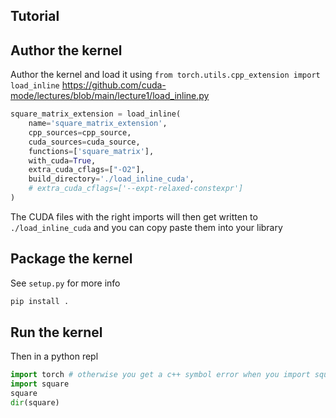 ## Tutorial

## Author the kernel

Author the kernel and load it using `from torch.utils.cpp_extension import load_inline` https://github.com/cuda-mode/lectures/blob/main/lecture1/load_inline.py

```python
square_matrix_extension = load_inline(
    name='square_matrix_extension',
    cpp_sources=cpp_source,
    cuda_sources=cuda_source,
    functions=['square_matrix'],
    with_cuda=True,
    extra_cuda_cflags=["-O2"],
    build_directory='./load_inline_cuda',
    # extra_cuda_cflags=['--expt-relaxed-constexpr']
)
```

The CUDA files with the right imports will then get written to `./load_inline_cuda` and you can copy paste them into your library

## Package the kernel

See `setup.py` for more info

```bash
pip install .
```

## Run the kernel

Then in a python repl

```python
import torch # otherwise you get a c++ symbol error when you import square
import square
square
dir(square)
```